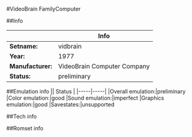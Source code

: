 #VideoBrain FamilyComputer

##Info

||Info|
|-----|-----|
|**Setname:**|vidbrain
|**Year:**|1977
|**Manufacturer:**|VideoBrain Computer Company
|**Status:**|preliminary

##Emulation info
|| Status |
|-----|-----|
|Overall emulation:|preliminary
|Color emulation:|good
|Sound emulation:|imperfect
|Graphics emulation:|good
|Savestates:|unsupported

##Tech info

##Romset info

<!--- START OF EDITED COMMENT DO NOT TOUCH TEXT ABOVE-->
